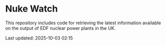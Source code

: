 # Nuke Watch

This repository includes code for retrieving the latest information available on the output of EDF nuclear power plants in the UK.

Last updated: 2025-10-03 02:15